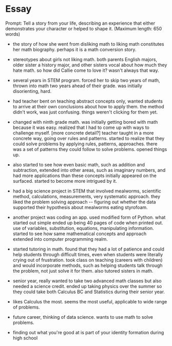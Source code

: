 # Essay

Prompt: Tell a story from your life, describing an experience that either demonstrates your character or helped to shape it. (Maximum length: 650 words)

- the story of how she went from disliking math to liking math constitutes her math biography. perhaps it is a math conversion story.

- stereotypes about girls not liking math. both parents English majors, older sister a history major, and other sisters vocal about how much they hate math. so how did Callie come to love it? wasn't always that way.

- several years in STEM program. forced her to skip two years of math, thrown into math two years ahead of their grade. was initially disorienting, hard.

- had teacher bent on teaching abstract concepts only, wanted students to arrive at their own conclusions about how to apply them. the method didn't work, was just confusing. things weren't clicking for them yet.

- changed with ninth grade math. was initially getting bored with math because it was easy. realized that I had to come up with ways to challenge myself. [more concrete detail?] teacher taught in a more concrete way, going over rules and patterns. started to realize that they could solve problems by applying rules, patterns, approaches. there was a set of patterns they could follow to solve problems. opened things up.

- also started to see how even basic math, such as addition and subtraction, extended into other areas, such as imaginary numbers, and had more applications than these concepts initially appeared on the surfaced. started to become more intrigued by it.

- had a big science project in STEM that involved mealworms, scientific method, calculations, measurements, very systematic approach. they liked the problem solving approach -- figuring out whether the data supported their hypothesis about mealworms eating styrofoam.

- another project was coding an app. used modified form of Python. what started out simple ended up being 40 pages of code when printed out. use of variables, substitution, equations, manipulating information. started to see how same mathematical concepts and approach extended into computer programming realm.

- started tutoring in math. found that they had a lot of patience and could help students through difficult times, even when students were literally crying out of frustration. took class on teaching (careers with children) and would incorporate methods, such as helping students talk through the problem, not just solve it for them. also tutored sisters in math.

- senior year, really wanted to take two advanced math classes but also needed a science credit. ended up taking physics over the summer so they could take both Calculus BC and Statistics during their senior year.

- likes Calculus the most. seems the most useful, applicable to wide range of problems.

- future career, thinking of data science. wants to use math to solve problems.

- finding out what you're good at is part of your identity formation during high school
